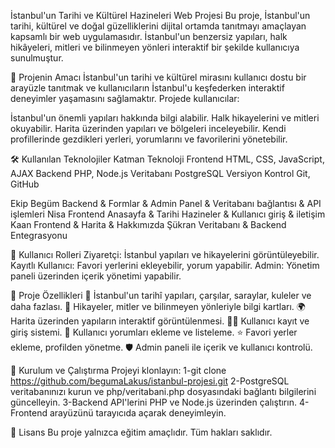  İstanbul'un Tarihi ve Kültürel Hazineleri Web Projesi
Bu proje, İstanbul'un tarihi, kültürel ve doğal güzelliklerini dijital ortamda tanıtmayı amaçlayan kapsamlı bir web uygulamasıdır. İstanbul'un benzersiz yapıları, halk hikâyeleri, mitleri ve bilinmeyen yönleri interaktif bir şekilde kullanıcıya sunulmuştur.

🎯 Projenin Amacı
İstanbul'un tarihi ve kültürel mirasını kullanıcı dostu bir arayüzle tanıtmak ve kullanıcıların İstanbul'u keşfederken interaktif deneyimler yaşamasını sağlamaktır.
Projede kullanıcılar:

İstanbul'un önemli yapıları hakkında bilgi alabilir.
Halk hikayelerini ve mitleri okuyabilir.
Harita üzerinden yapıları ve bölgeleri inceleyebilir.
Kendi profillerinde gezdikleri yerleri, yorumlarını ve favorilerini yönetebilir.

🛠 Kullanılan Teknolojiler
Katman	Teknoloji
Frontend	HTML, CSS, JavaScript, AJAX
Backend	PHP, Node.js
Veritabanı	PostgreSQL
Versiyon Kontrol	Git, GitHub

Ekip
Begüm	Backend & Formlar & Admin Panel & Veritabanı bağlantısı & API işlemleri
Nisa	Frontend Anasayfa & Tarihi Hazineler & Kullanıcı giriş & iletişim
Kaan	Frontend & Harita & Hakkımızda
Şükran	Veritabanı & Backend Entegrasyonu

👥 Kullanıcı Rolleri
Ziyaretçi: İstanbul yapıları ve hikayelerini görüntüleyebilir.
Kayıtlı Kullanıcı: Favori yerlerini ekleyebilir, yorum yapabilir.
Admin: Yönetim paneli üzerinden içerik yönetimi yapabilir.

📌 Proje Özellikleri
📍 İstanbul'un tarihî yapıları, çarşılar, saraylar, kuleler ve daha fazlası.
📖 Hikayeler, mitler ve bilinmeyen yönleriyle bilgi kartları.
🌍 Harita üzerinden yapıların interaktif görüntülenmesi.
🧑‍💻 Kullanıcı kayıt ve giriş sistemi.
💬 Kullanıcı yorumları ekleme ve listeleme.
⭐ Favori yerler ekleme, profilden yönetme.
🛡️ Admin paneli ile içerik ve kullanıcı kontrolü.

📂 Kurulum ve Çalıştırma
Projeyi klonlayın:
1-git clone https://github.com/begumaLakus/istanbul-projesi.git
2-PostgreSQL veritabanınızı kurun ve php/veritabani.php dosyasındaki bağlantı bilgilerini güncelleyin.
3-Backend API'lerini PHP ve Node.js üzerinden çalıştırın.
4-Frontend arayüzünü tarayıcıda açarak deneyimleyin.

📑 Lisans
Bu proje yalnızca eğitim amaçlıdır. Tüm hakları saklıdır.


